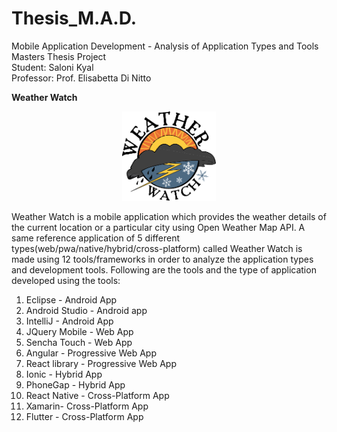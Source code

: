 # Thesis_M.A.D.
Mobile Application Development - Analysis of Application Types and Tools<br>
Masters Thesis Project<br>
Student: Saloni Kyal<br>
Professor: Prof. Elisabetta Di Nitto

**Weather Watch**<br>
<p align="center">
<img src = "/Screenshot/applogo.png/" width="150">
  </p>

Weather Watch is a mobile application which provides the weather details of the current location or a particular city using Open Weather Map API. A same reference application of 5 different types(web/pwa/native/hybrid/cross-platform) called Weather Watch is made using 12 tools/frameworks in order to analyze the application types and development tools. Following are the tools and the type of application developed using the tools:

1. Eclipse - Android App<br>
2. Android Studio - Android app<br>
3. IntelliJ - Android App<br>
4. JQuery Mobile - Web App<br>
5. Sencha Touch - Web App<br>
6. Angular - Progressive Web App<br>
7. React library - Progressive Web App<br>
8. Ionic - Hybrid App<br>
9. PhoneGap - Hybrid App<br>
10. React Native - Cross-Platform App<br>
11. Xamarin- Cross-Platform App<br>
12. Flutter - Cross-Platform App<br>
